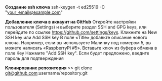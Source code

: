 **Создание ssh ключа**
	ssh-keygen -t ed25519 -C "your_email@example.com"

**Добавление ключа в аккаунт на GitHub**
	Откройте настройки пользователя (Settings) и выберите раздел SSH and GPG keys, или перейдите по ссылке https://github.com/settings/keys. 
	Кликните на New SSH key или Add SSH key
	В поле «Title» добавьте описание нового ключа. Например, если вы используете Малинку под номером 5, вы можете написать «RaspberryPi #5».
	Вставьте ключ из буфера обмена в поле Key 
	Нажмите "Add SSH key". Если будет предложено, введите пароль для подтверждения

**Клонирование репозитория**
	>> git clone git@github.com:username/repository.git